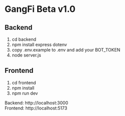 # GangFi Beta v1.0

## Backend
1. cd backend
2. npm install express dotenv
3. copy .env.example to .env and add your BOT_TOKEN
4. node server.js

## Frontend
1. cd frontend
2. npm install
3. npm run dev

Backend: http://localhost:3000  
Frontend: http://localhost:5173
